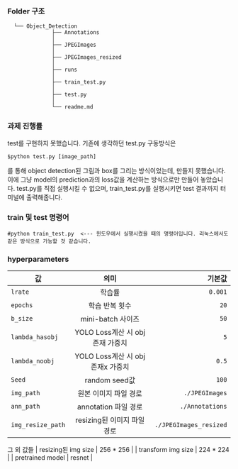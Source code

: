 ### Folder 구조
```
  └── Object_Detection     
              ├── Annotations
              │
              ├── JPEGImages
              │
              ├── JPEGImages_resized
              │
              ├── runs
              │
              ├── train_test.py
              │
              ├── test.py
              │
              └── readme.md
``` 

### 과제 진행률

test를 구현하지 못했습니다. 기존에 생각하던 test.py 구동방식은
```
$python test.py [image_path]
```
를 통해 object detection된 그림과 box를 그리는 방식이었는데, 만들지 못했습니다.
이에 그냥 model의 prediction과의 loss값을 계산하는 방식으로만 만들어 놓았습니다.
test.py를 직접 실행시킬 수 없으며, train_test.py를 실행시키면 test 결과까지
터미널에 출력해줍니다.

### train 및 test 명령어
```
#python train_test.py  <--- 윈도우에서 실행시켰을 때의 명령어입니다. 리눅스에서도 같은 방식으로 가능할 것 같습니다.
```
### hyperparameters

| 값 | 의미 | 기본값 |
|---|:---:|---:|
| `lrate` | 학습률 | `0.001` |
| `epochs` | 학습 반복 횟수 | `20` |
| `b_size` | mini-batch 사이즈 | `50` |
| `lambda_hasobj` | YOLO Loss계산 시 obj존재 가중치 | `5` |
| `lambda_noobj` | YOLO Loss계산 시 obj존재x 가중치 | `0.5` |
| `Seed` | random seed값 | `100` |
| `img_path` | 원본 이미지 파일 경로 | `./JPEGImages` |
| `ann_path` | annotation 파일 경로 | `./Annotations` |
| `img_resize_path` | resizing된 이미지 파일 경로 | `./JPEGImages_resized` |

그 외 값들
| resizing된 img size | 256 * 256 |
| transform img size | 224 * 224 |
| pretrained model | resnet |
